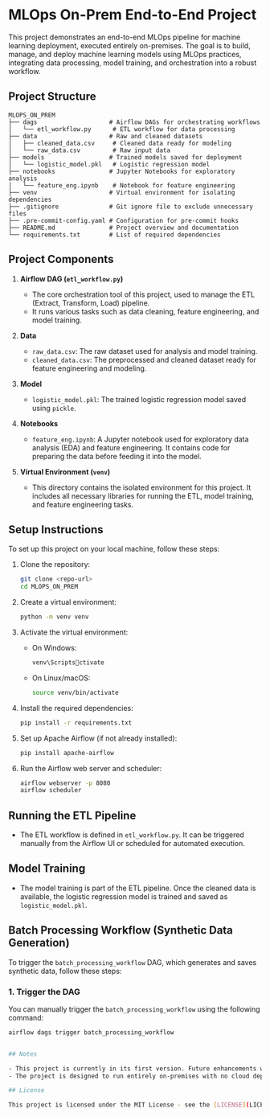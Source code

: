 
# MLOps On-Prem End-to-End Project

This project demonstrates an end-to-end MLOps pipeline for machine learning deployment, executed entirely on-premises. The goal is to build, manage, and deploy machine learning models using MLOps practices, integrating data processing, model training, and orchestration into a robust workflow.

## Project Structure

```
MLOPS_ON_PREM
├── dags                    # Airflow DAGs for orchestrating workflows
│   └── etl_workflow.py      # ETL workflow for data processing
├── data                    # Raw and cleaned datasets
│   ├── cleaned_data.csv     # Cleaned data ready for modeling
│   └── raw_data.csv         # Raw input data
├── models                  # Trained models saved for deployment
│   └── logistic_model.pkl   # Logistic regression model
├── notebooks               # Jupyter Notebooks for exploratory analysis
│   └── feature_eng.ipynb    # Notebook for feature engineering
├── venv                    # Virtual environment for isolating dependencies
├── .gitignore              # Git ignore file to exclude unnecessary files
├── .pre-commit-config.yaml # Configuration for pre-commit hooks
├── README.md               # Project overview and documentation
└── requirements.txt        # List of required dependencies
```

## Project Components

1. **Airflow DAG (`etl_workflow.py`)**  
   - The core orchestration tool of this project, used to manage the ETL (Extract, Transform, Load) pipeline.
   - It runs various tasks such as data cleaning, feature engineering, and model training.

2. **Data**  
   - `raw_data.csv`: The raw dataset used for analysis and model training.
   - `cleaned_data.csv`: The preprocessed and cleaned dataset ready for feature engineering and modeling.

3. **Model**  
   - `logistic_model.pkl`: The trained logistic regression model saved using `pickle`.

4. **Notebooks**  
   - `feature_eng.ipynb`: A Jupyter notebook used for exploratory data analysis (EDA) and feature engineering. It contains code for preparing the data before feeding it into the model.

5. **Virtual Environment (`venv`)**  
   - This directory contains the isolated environment for this project. It includes all necessary libraries for running the ETL, model training, and feature engineering tasks.

## Setup Instructions

To set up this project on your local machine, follow these steps:

1. Clone the repository:
   ```bash
   git clone <repo-url>
   cd MLOPS_ON_PREM
   ```

2. Create a virtual environment:
   ```bash
   python -m venv venv
   ```

3. Activate the virtual environment:
   - On Windows:
     ```bash
     venv\Scriptsctivate
     ```
   - On Linux/macOS:
     ```bash
     source venv/bin/activate
     ```

4. Install the required dependencies:
   ```bash
   pip install -r requirements.txt
   ```

5. Set up Apache Airflow (if not already installed):
   ```bash
   pip install apache-airflow
   ```

6. Run the Airflow web server and scheduler:
   ```bash
   airflow webserver -p 8080
   airflow scheduler
   ```

## Running the ETL Pipeline

- The ETL workflow is defined in `etl_workflow.py`. It can be triggered manually from the Airflow UI or scheduled for automated execution.

## Model Training

- The model training is part of the ETL pipeline. Once the cleaned data is available, the logistic regression model is trained and saved as `logistic_model.pkl`.

## Batch Processing Workflow (Synthetic Data Generation)

To trigger the `batch_processing_workflow` DAG, which generates and saves synthetic data, follow these steps:

### 1. Trigger the DAG

You can manually trigger the `batch_processing_workflow` using the following command:

```bash
airflow dags trigger batch_processing_workflow


## Notes

- This project is currently in its first version. Future enhancements will include model deployment, monitoring, and more sophisticated pipeline automation.
- The project is designed to run entirely on-premises with no cloud dependencies.

## License

This project is licensed under the MIT License - see the [LICENSE](LICENSE) file for details.


